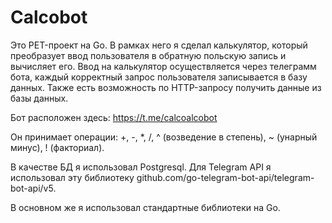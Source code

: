 # Calcobot

Это PET-проект на Go. В рамках него я сделал калькулятор, который преобразует ввод пользователя в обратную польскую запись и вычисляет его. 
Ввод на калькулятор осуществляется через телеграмм бота, каждый корректный запрос пользователя записывается в базу данных.
Также есть возможность по HTTP-запросу получить данные из базы данных.

Бот расположен здесь: https://t.me/calcoalcobot

Он принимает операции: +, -, *, /, ^ (возведение в степень), ~ (унарный минус), ! (факториал).

В качестве БД я использовал Postgresql.
Для Telegram API я использовал эту библиотеку github.com/go-telegram-bot-api/telegram-bot-api/v5.

В основном же я использовал стандартные библиотеки на Go.
